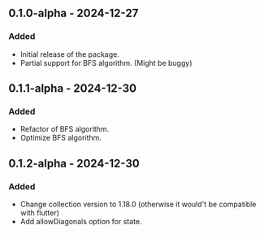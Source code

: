 ## 0.1.0-alpha - 2024-12-27
### Added
- Initial release of the package.
- Partial support for BFS algorithm. (Might be buggy)

## 0.1.1-alpha - 2024-12-30
### Added
- Refactor of BFS algorithm.
- Optimize BFS algorithm.

## 0.1.2-alpha - 2024-12-30
### Added
- Change collection version to 1.18.0 (otherwise it would't be compatible with flutter)
- Add allowDiagonals option for state.
